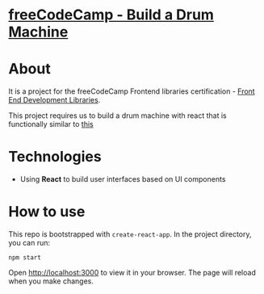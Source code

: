 # [freeCodeCamp - Build a Drum Machine](https://www.freecodecamp.org/learn/front-end-development-libraries/front-end-development-libraries-projects/build-a-drum-machine)


# About

It is a project for the freeCodeCamp Frontend libraries certification - [Front End Development Libraries](https://www.freecodecamp.org/learn/front-end-development-libraries/).

This project requires us to build a drum machine with react that is functionally similar to [this](https://codepen.io/freeCodeCamp/full/MJyNMd)

# Technologies

- Using **React** to build user interfaces based on UI components

# How to use
This repo is bootstrapped with `create-react-app`. In the project directory, you can run:

```
npm start
```

Open [http://localhost:3000](http://localhost:3000) to view it in your browser. The page will reload when you make changes.